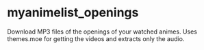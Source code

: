 # myanimelist_openings
Download MP3 files of the openings of your watched animes. Uses themes.moe for getting the videos and extracts only the audio.

